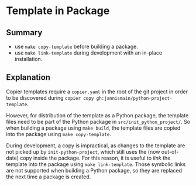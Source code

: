 # Template in Package

## Summary

- use `make copy-template` before building a package.
- use `make link-template` during development with an in-place installation.

## Explanation

Copier templates require a `copier.yaml` in the root of the git project in order to be discovered during `copier copy gh:jannismain/python-project-template`.

However, for distribution of the template as a Python package, the template files need to be part of the Python package in `src/init_python_project/`.
So when building a package using `make build`, the template files are copied into the package using `make copy-template`.

During development, a copy is impractical, as changes to the template are not picked up by `init-python-project`, which still uses the (now out-of-date) copy inside the package. For this reason, it is useful to *link* the template into the package using `make link-template`. Those symbolic links are not supported when building a Python package, so they are replaced the next time a package is created.
